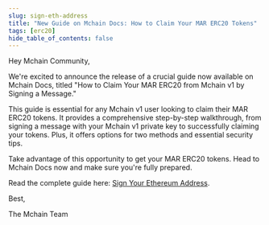 ```yaml
---
slug: sign-eth-address
title: "New Guide on Mchain Docs: How to Claim Your MAR ERC20 Tokens"
tags: [erc20]
hide_table_of_contents: false
---
```


Hey Mchain Community,

We're excited to announce the release of a crucial guide now available on Mchain Docs, titled "How to Claim Your MAR ERC20 from Mchain v1 by Signing a Message."

This guide is essential for any Mchain v1 user looking to claim their MAR ERC20 tokens. It provides a comprehensive step-by-step walkthrough, from signing a message with your Mchain v1 private key to successfully claiming your tokens. Plus, it offers options for two methods and essential security tips.

Take advantage of this opportunity to get your MAR ERC20 tokens. Head to Mchain Docs now and make sure you're fully prepared.

Read the complete guide here: [Sign Your Ethereum Address](/docs/learn/mchainv1-holders/sign-eth-address).

Best,

The Mchain Team
